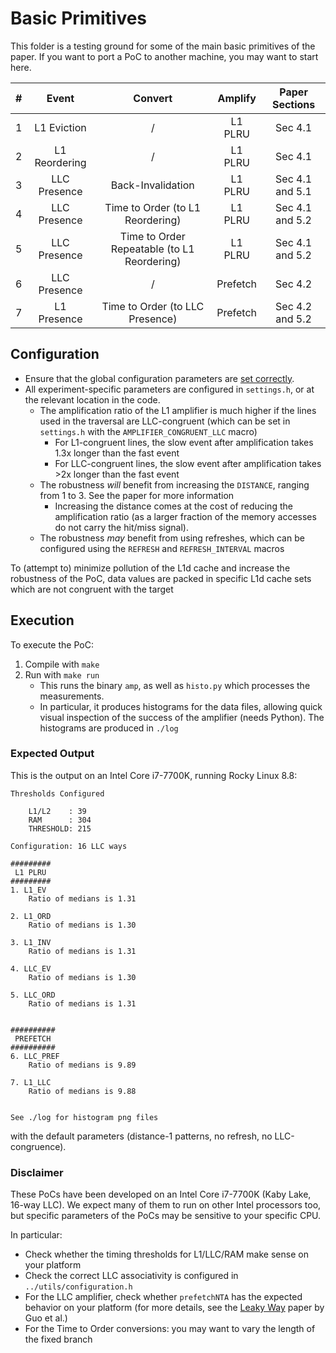 # Basic Primitives

This folder is a testing ground for some of the main basic primitives of the paper.
If you want to port a PoC to another machine, you may want to start here.

| # | Event | Convert | Amplify | Paper Sections |
| :---: | :---: | :---: | :---: | :---: |
| 1 | L1 Eviction | / | L1 PLRU | Sec 4.1 |
| 2 | L1 Reordering | / | L1 PLRU | Sec 4.1 |
| 3 | LLC Presence | Back-Invalidation | L1 PLRU | Sec 4.1 and 5.1|
| 4 | LLC Presence | Time to Order (to L1 Reordering)| L1 PLRU | Sec 4.1 and 5.2 |
| 5 | LLC Presence | Time to Order Repeatable (to L1 Reordering)| L1 PLRU | Sec 4.1 and 5.2 |
| 6 | LLC Presence | / | Prefetch | Sec 4.2 |
| 7 | L1 Presence | Time to Order (to LLC Presence) | Prefetch | Sec 4.2 and 5.2|

## Configuration
- Ensure that the global configuration parameters are [set correctly](../utils/README.md).
- All experiment-specific parameters are configured in `settings.h`, or at the relevant location in the code.
	- The amplification ratio of the L1 amplifier is much higher if the lines used in the traversal are LLC-congruent (which can be set in `settings.h` with the `AMPLIFIER_CONGRUENT_LLC` macro)
		- For L1-congruent lines, the slow event after amplification takes 1.3x longer than the fast event
		- For LLC-congruent lines, the slow event after amplification takes >2x longer than the fast event
	- The robustness _will_ benefit from increasing the `DISTANCE`, ranging from 1 to 3. See the paper for more information
		-  Increasing the distance comes at the cost of reducing the amplification ratio (as a larger fraction of the memory accesses do not carry the hit/miss signal).
	- The robustness _may_ benefit from using refreshes, which can be configured using the `REFRESH` and `REFRESH_INTERVAL` macros

To (attempt to) minimize pollution of the L1d cache and increase the robustness of the PoC, data values are packed in specific L1d cache sets which are not congruent with the target

## Execution

To execute the PoC:

1. Compile with `make`
2. Run with `make run`
    - This runs the binary `amp`, as well as `histo.py` which processes the measurements.
    - In particular, it produces histograms for the data files, allowing quick visual inspection of the success of the amplifier (needs Python). The histograms are produced in `./log`

### Expected Output

This is the output on an Intel Core i7-7700K, running Rocky Linux 8.8:

```
Thresholds Configured

	L1/L2    : 39
	RAM      : 304
	THRESHOLD: 215

Configuration: 16 LLC ways

#########
 L1 PLRU
#########
1. L1_EV
	Ratio of medians is 1.31

2. L1_ORD
	Ratio of medians is 1.30

3. L1_INV
	Ratio of medians is 1.31

4. LLC_EV
	Ratio of medians is 1.30

5. LLC_ORD
	Ratio of medians is 1.31


##########
 PREFETCH
##########
6. LLC_PREF
	Ratio of medians is 9.89

7. L1_LLC
	Ratio of medians is 9.88


See ./log for histogram png files 
```

with the default parameters (distance-1 patterns, no refresh, no LLC-congruence).


### Disclaimer
These PoCs have been developed on an Intel Core i7-7700K (Kaby Lake, 16-way LLC). We expect many of them to run on other Intel processors too, but specific parameters of the PoCs may be sensitive to your specific CPU.

In particular:
- Check whether the timing thresholds for L1/LLC/RAM make sense on your platform
- Check the correct LLC associativity is configured in `../utils/configuration.h`
- For the LLC amplifier, check whether `prefetchNTA` has the expected behavior on your platform (for more details, see the [Leaky Way](https://ieeexplore.ieee.org/stamp/stamp.jsp?arnumber=9923849) paper by Guo et al.)
- For the Time to Order conversions: you may want to vary the length of the fixed branch 

